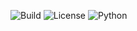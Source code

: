 ![Build](https://img.shields.io/github/actions/workflow/status/erikg713/X-Vector-Pro-GUI-Tool/ci.yml?branch=main)
![License](https://img.shields.io/github/license/erikg713/X-Vector-Pro-GUI-Tool)
![Python](https://img.shields.io/badge/python-3.9%2B-blue)
